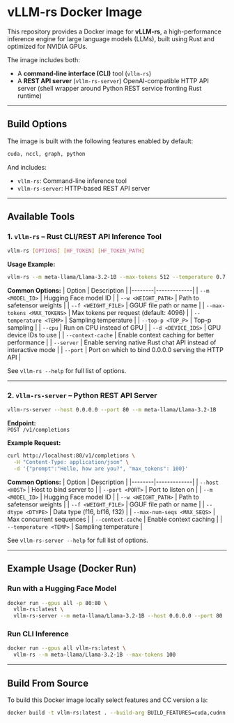 # vLLM-rs Docker Image

This repository provides a Docker image for **vLLM-rs**, a high-performance inference engine for large language models (LLMs), built using Rust and optimized for NVIDIA GPUs.

The image includes both:
- A **command-line interface (CLI)** tool (`vllm-rs`)
- A **REST API server** (`vllm-rs-server`) OpenAI-compatible HTTP API server (shell wrapper around Python REST service fronting Rust runtime)

---

## Build Options

The image is built with the following features enabled by default:

```bash
cuda, nccl, graph, python
```

And includes:
- `vllm-rs`: Command-line inference tool
- `vllm-rs-server`: HTTP-based REST API server

---

## Available Tools

### 1. `vllm-rs` – Rust CLI/REST API Inference Tool

```bash
vllm-rs [OPTIONS] [HF_TOKEN] [HF_TOKEN_PATH]
```

**Usage Example:**

```bash
vllm-rs --m meta-llama/Llama-3.2-1B --max-tokens 512 --temperature 0.7 --server --port 8000
```

**Common Options:**
| Option | Description |
|--------|-------------|
| `--m <MODEL_ID>` | Hugging Face model ID |
| `--w <WEIGHT_PATH>` | Path to safetensor weights |
| `--f <WEIGHT_FILE>` | GGUF file path or name |
| `--max-tokens <MAX_TOKENS>` | Max tokens per request (default: 4096) |
| `--temperature <TEMP>` | Sampling temperature |
| `--top-p <TOP_P>` | Top-p sampling |
| `--cpu` | Run on CPU instead of GPU |
| `--d <DEVICE_IDS>` | GPU device IDs to use |
| `--context-cache` | Enable context caching for better performance |
| `--server` | Enable serving native Rust chat API instead of interactive mode |
| `--port` | Port on which to bind 0.0.0.0 serving the HTTP API |

See `vllm-rs --help` for full list of options.

---

### 2. `vllm-rs-server` – Python REST API Server

```bash
vllm-rs-server --host 0.0.0.0 --port 80 --m meta-llama/Llama-3.2-1B
```

**Endpoint:**  
`POST /v1/completions`

**Example Request:**
```bash
curl http://localhost:80/v1/completions \
  -H "Content-Type: application/json" \
  -d '{"prompt":"Hello, how are you?", "max_tokens": 100}'
```

**Common Options:**
| Option | Description |
|--------|-------------|
| `--host <HOST>` | Host to bind server to |
| `--port <PORT>` | Port to listen on |
| `--m <MODEL_ID>` | Hugging Face model ID |
| `--w <WEIGHT_PATH>` | Path to safetensor weights |
| `--f <WEIGHT_FILE>` | GGUF file path or name |
| `--dtype <DTYPE>` | Data type (f16, bf16, f32) |
| `--max-num-seqs <MAX_SEQS>` | Max concurrent sequences |
| `--context-cache` | Enable context caching |
| `--temperature <TEMP>` | Sampling temperature |

See `vllm-rs-server --help` for full list of options.

---

## Example Usage (Docker Run)

### Run with a Hugging Face Model

```bash
docker run --gpus all -p 80:80 \
  vllm-rs:latest \
  vllm-rs-server --m meta-llama/Llama-3.2-1B --host 0.0.0.0 --port 80
```

### Run CLI Inference

```bash
docker run --gpus all vllm-rs:latest \
  vllm-rs --m meta-llama/Llama-3.2-1B --max-tokens 100
```

---

## Build From Source

To build this Docker image locally select features and CC version a la:

```bash
docker build -t vllm-rs:latest . --build-arg BUILD_FEATURES=cuda,cudnn,nccl,python,flash-attn --build-arg CUDA_COMPUTE_CAP=89
```

